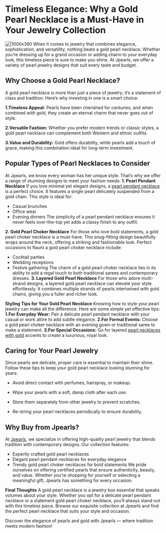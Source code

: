 # Timeless Elegance: Why a Gold Pearl Necklace is a Must-Have in Your Jewelry Collection
![|1000x360](https://miro.medium.com/v2/resize:fit:1600/1*s64XJ6e6QJv_qhW_VqW3Sg.png)
When it comes to jewelry that combines elegance, sophistication, and versatility, nothing beats a gold pearl necklace. Whether you’re dressing up for a grand occasion or adding charm to your everyday look, this timeless piece is sure to make you shine. At Jpearls, we offer a variety of pearl jewelry designs that suit every taste and budget.
## Why Choose a Gold Pearl Necklace?
A gold pearl necklace is more than just a piece of jewelry; it’s a statement of class and tradition. Here’s why investing in one is a smart choice:

**1.Timeless Appeal:** Pearls have been cherished for centuries, and when combined with gold, they create an eternal charm that never goes out of style.

**2.Versatile Fashion:** Whether you prefer modern trends or classic styles, a gold pearl necklace can complement both Western and ethnic outfits.

**3.Value and Durability:** Gold offers durability, while pearls add a touch of grace, making this combination ideal for long-term investment.

## Popular Types of Pearl Necklaces to Consider
At Jpearls, we know every woman has her unique style. That’s why we offer a range of stunning designs to meet your fashion needs:
**1. Pearl Pendant Necklace**
If you love minimal yet elegant designs, a [pearl pendant necklace](https://www.jpearls.com/pearl-pendant-sets.html/) is a perfect choice. It features a single pearl delicately suspended from a gold chain. This style is ideal for:

* Casual brunches
* Office wear
* Evening dinners
The simplicity of a pearl pendant necklace ensures it never feels over-the-top yet adds a classy finish to any outfit.

**2. Gold Pearl Choker Necklace**
For those who love bold statements, a gold pearl choker necklace is a must-have. This snug-fitting design beautifully wraps around the neck, offering a striking and fashionable look. Perfect occasions to flaunt a gold pearl choker necklace include:

* Cocktail parties
* Wedding receptions
* Festive gathering
The charm of a gold pearl choker necklace lies in its ability to add a regal touch to both traditional sarees and contemporary dresses.
**3. Layered Gold Pearl Necklace**
For those who adore multi-strand designs, a layered gold pearl necklace can elevate your style effortlessly. It combines multiple strands of pearls intertwined with gold chains, giving you a fuller and richer look.

**Styling Tips for Your Gold Pearl Necklace**
Knowing how to style your pearl jewelry can make all the difference. Here are some simple yet effective tips:
**1.For Everyday Wear:** Pair a delicate pearl pendant necklace with your casual or work attire to add subtle elegance.
**2.For Formal Events:** Choose a gold pearl choker necklace with an evening gown or traditional saree to make a statement.
**3.For Special Occasions:** Go for layered [pearl necklaces with gold](https://www.jpearls.com/pearl-pendant-sets.html/) accents to create a luxurious, royal look.

## **Caring for Your Pearl Jewelry**
Since pearls are delicate, proper care is essential to maintain their shine. Follow these tips to keep your gold pearl necklace looking stunning for years:

* Avoid direct contact with perfumes, hairspray, or makeup.

* Wipe your pearls with a soft, damp cloth after each use.

* Store them separately from other jewelry to prevent scratches.

* Re-string your pearl necklaces periodically to ensure durability.

## Why Buy from Jpearls?
At [Jpearls](https://www.jpearls.com/), we specialize in offering high-quality pearl jewelry that blends tradition with contemporary designs. Our collection features:

* Expertly crafted gold pearl necklaces
* Elegant pearl pendant necklaces for everyday elegance
* Trendy gold pearl choker necklaces for bold statements
We pride ourselves on offering certified pearls that ensure authenticity, beauty, and value. Whether you’re shopping for yourself or selecting a meaningful gift, Jpearls has something for every occasion.

**Final Thoughts**
A gold pearl necklace is a jewelry box essential that speaks volumes about your style. Whether you opt for a delicate pearl pendant necklace or a statement gold pearl choker necklace, you’ll always stand out with this timeless piece. Browse our exquisite collection at Jpearls and find the perfect pearl necklace that suits your style and occasion.

Discover the elegance of pearls and gold with Jpearls — where tradition meets modern fashion!






